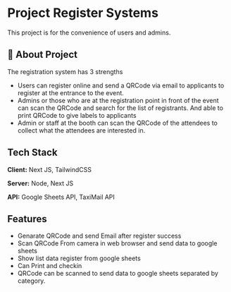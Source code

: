 
# Project Register Systems

This project is for the convenience of users and admins.


## 🚀 About Project
The registration system has 3 strengths 
- Users can register online and send a QRCode via email to applicants to register at the entrance to the event.
- Admins or those who are at the registration point in front of the event can scan the QRCode and search for the list of registrants. And able to print QRCode to give labels to applicants
- Admin or staff at the booth can scan the QRCode of the attendees to collect what the attendees are interested in.


## Tech Stack

**Client:** Next JS, TailwindCSS

**Server:** Node, Next JS

**API:** Google Sheets API, TaxiMail API


## Features

- Genarate QRCode and send Email after register success
- Scan QRCode From camera in web browser and send data to google sheets
- Show list data register from google sheets
- Can Print and checkin 
- QRCode can be scanned to send data to google sheets separated by category.

